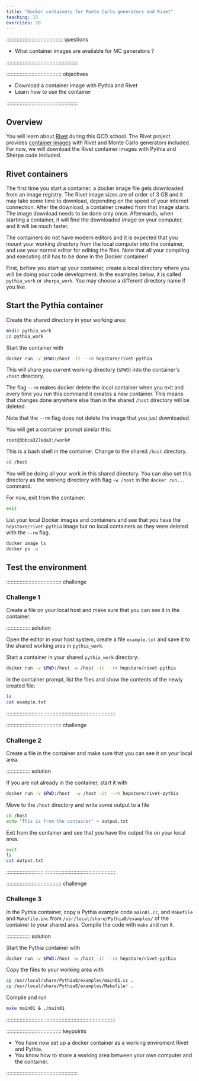 ```yaml
---
title: "Docker containers for Monte Carlo generators and Rivet"
teaching: 15
exercises: 20
---
```


:::::::::::::::::::::::::::::::::::::: questions 

- What container images are available for MC generators ?

::::::::::::::::::::::::::::::::::::::::::::::::

::::::::::::::::::::::::::::::::::::: objectives

- Download a container image with Pythia and Rivet
- Learn how to use the container

::::::::::::::::::::::::::::::::::::::::::::::::

## Overview

You will learn about [Rivet](https://gitlab.com/hepcedar/rivet) during this QCD school. The Rivet project provides [container images](https://gitlab.com/hepcedar/rivet/-/blob/release-3-1-x/doc/tutorials/docker.md) with Rivet and Monte Carlo generators included. For now, we will download the Rivet container images with Pythia and Sherpa code included.


## Rivet containers

The first time you start a container, a docker image file gets downloaded from an image registry. The Rivet image sizes are of order of 3 GB and it may take some time to download, depending on the speed of your internet connection. After the download, a container created from that image starts. The image download needs to be done only once. Afterwards, when starting a container, it will find the downloaded image on your computer, and it will be much faster.

The containers do not have modern editors and it is expected that you mount your working directory from the local computer into the container, and use your normal editor for editing the files. Note that all your compiling and executing still has to be done in the Docker container!

First, before you start up your container, create a local directory where you will be doing your code development. In the examples below, it is called `pythia_work` or `sherpa_work`. You may choose a different directory name if you like.

## Start the Pythia container

Create the shared directory in your working area:

```bash
mkdir pythia_work
cd pythia_work
```

Start the container with

```bash
docker run -v $PWD:/host -it --rm hepstore/rivet-pythia
```

This will share you current working directory (`$PWD`) into the container's `/host` directory.

The flag `--rm` makes docker delete the local container when you exit and every time you run this command it creates a new container. This means that changes done anywhere else than in the shared `/host` directory will be deleted.

Note that the `--rm` flag does not delete the image that you just downloaded.


You will get a container prompt similar this:

```output
root@3bbca327eda3:/work#
```

This is a bash shell in the container. Change to the shared `/host` directory.

```bash
cd /host
```

You will be doing all your work in this shared directory.
You can also set this directory as the working directory with flag `-w /host` in the `docker run...` command.

For now, exit from the container:

```bash
exit
```

List your local Docker images and containers and see that you have the `hepstore/rivet-pythia` image but no local containers as they were deleted with the `--rm` flag.

```bash
docker image ls
docker ps -a
```


## Test the environment

::::::::::::::::::::::::::::::::::::: challenge

### Challenge 1

Create a file on your local host and make sure that you can see it in the container. 

:::::::::::::::: solution

Open the editor in your host system, create a file `example.txt` and save it to the shared working area in `pythia_work`.

Start a container in your shared `pythia_work` directory:

```bash
docker run -v $PWD:/host -w /host -it --rm hepstore/rivet-pythia
```

In the container prompt, list the files and show the contents of the newly created file:

```bash
ls
cat example.txt
```

:::::::::::::::::::::::::
:::::::::::::::::::::::::::::::::::::::::::::::

::::::::::::::::::::::::::::::::::::: challenge

### Challenge 2

Create a file in the container and make sure that you can see it on your local area.

:::::::::::::::: solution

If you are not already in the container, start it with

```bash
docker run -v $PWD:/host  -w /host -it --rm hepstore/rivet-pythia
```

Move to the `/host` directory and write some output to a file

```bash
cd /host
echo "This is from the container" > output.txt
```

Exit from the container and see that you have the output file on your local area.

```bash
exit
ls
cat output.txt
```

:::::::::::::::::::::::::
:::::::::::::::::::::::::::::::::::::::::::::::

::::::::::::::::::::::::::::::::::::: challenge

### Challenge 3

In the Pythia container, copy a Pythia example code `main01.cc`, and `Makefile` and `Makefile.inc` from `/usr/local/share/Pythia8/examples/` of the container to your shared area. Compile the code with `make` and run it.

:::::::::::::::: solution

Start the Pythia container with

```bash
docker run -v $PWD:/host -w /host -it --rm hepstore/rivet-pythia
```

Copy the files to your working area with

```bash
cp /usr/local/share/Pythia8/examples/main01.cc .
cp /usr/local/share/Pythia8/examples/Makefile* .
```

Compile and run

```bash
make main01 & ./main01
```


:::::::::::::::::::::::::
:::::::::::::::::::::::::::::::::::::::::::::::

::::::::::::::::::::::::::::::::::::: keypoints 

- You have now set up a docker container as a working enviroment Rivet and Pythia.
- You know how to share a working area between your own computer and the container.

::::::::::::::::::::::::::::::::::::::::::::::::
